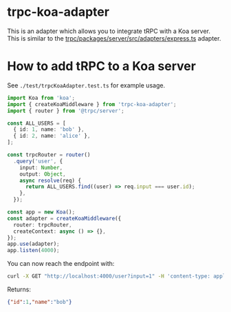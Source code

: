 # trpc-koa-adapter

This is an adapter which allows you to integrate tRPC with a Koa server. This is similar to the [trpc/packages/server/src/adapters/express.ts](https://github.com/trpc/trpc/blob/next/packages/server/src/adapters/express.ts) adapter.

# How to add tRPC to a Koa server

See `./test/trpcKoaAdapter.test.ts` for example usage.

```ts
import Koa from 'koa';
import { createKoaMiddleware } from 'trpc-koa-adapter';
import { router } from '@trpc/server';

const ALL_USERS = [
  { id: 1, name: 'bob' },
  { id: 2, name: 'alice' },
];

const trpcRouter = router()
  .query('user', {
    input: Number,
    output: Object,
    async resolve(req) {
      return ALL_USERS.find((user) => req.input === user.id);
    },
  });

const app = new Koa();
const adapter = createKoaMiddleware({
  router: trpcRouter,
  createContext: async () => {},
});
app.use(adapter);
app.listen(4000);
```

You can now reach the endpoint with:
```sh
curl -X GET "http://localhost:4000/user?input=1" -H 'content-type: application/json'
```
    
Returns:    
```json
{"id":1,"name":"bob"}
```